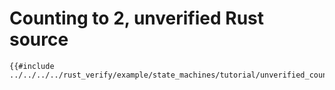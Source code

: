 # Counting to 2, unverified Rust source

```rust,ignore
{{#include ../../../../rust_verify/example/state_machines/tutorial/unverified_counting_to_2.rs:full}}
```
